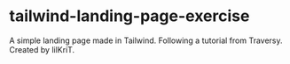 # tailwind-landing-page-exercise
A simple landing page made in Tailwind. Following a tutorial from Traversy.
Created by lilKriT.